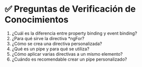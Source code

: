 # ✅ Preguntas de Verificación de Conocimientos

1. ¿Cuál es la diferencia entre property binding y event binding?
2. ¿Para qué sirve la directiva *ngFor?
3. ¿Cómo se crea una directiva personalizada?
4. ¿Qué es un pipe y para qué se utiliza?
5. ¿Cómo aplicar varias directivas a un mismo elemento?
6. ¿Cuándo es recomendable crear un pipe personalizado?
